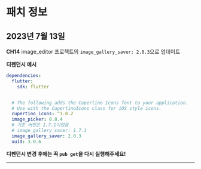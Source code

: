 # 패치 정보

## 2023년 7월 13일

**CH14** image_editor 프로젝트의 `image_gallery_saver: 2.0.3`으로 업데이트

**디펜던시 예시**
```yaml
dependencies:
  flutter:
    sdk: flutter


  # The following adds the Cupertino Icons font to your application.
  # Use with the CupertinoIcons class for iOS style icons.
  cupertino_icons: ^1.0.2
  image_picker: 0.8.4
  # 기존 버전은 1.7.1이었음
  # image_gallery_saver: 1.7.1
  image_gallery_saver: 2.0.3
  uuid: 3.0.6
```

**디펜던시 변경 후에는 꼭 `pub get`을 다시 실행해주세요!**

---
